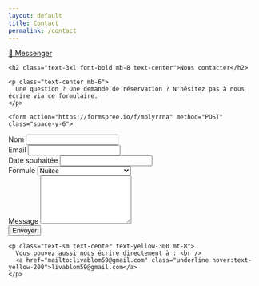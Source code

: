 ```yaml
---
layout: default
title: Contact
permalink: /contact
---
```

<a href="https://m.me/livablom59" target="_blank" class="fixed top-20 right-6 z-50 bg-blue-600 text-white px-4 py-2 rounded-full shadow-lg hover:bg-blue-500 transition">
  💬 Messenger
</a>

<section class="bg-black text-yellow-400 min-h-screen py-12 px-6 w-full">
  <div class="max-w-2xl mx-auto">

<section class="bg-black text-yellow-400 min-h-screen py-12 px-6 w-full">
  <div class="max-w-2xl mx-auto">

    <h2 class="text-3xl font-bold mb-8 text-center">Nous contacter</h2>

    <p class="text-center mb-6">
      Une question ? Une demande de réservation ? N'hésitez pas à nous écrire via ce formulaire.
    </p>

    <form action="https://formspree.io/f/mblyrrna" method="POST" class="space-y-6">

  <div>
    <label for="name" class="block text-sm font-semibold mb-1">Nom</label>
    <input type="text" id="name" name="name" required
           class="w-full p-3 rounded bg-gray-900 text-white border border-yellow-400 focus:outline-none focus:ring-2 focus:ring-yellow-300" />
  </div>

  <div>
    <label for="email" class="block text-sm font-semibold mb-1">Email</label>
    <input type="email" id="email" name="_replyto" required
           class="w-full p-3 rounded bg-gray-900 text-white border border-yellow-400 focus:outline-none focus:ring-2 focus:ring-yellow-300" />
  </div>

  <div>
    <label for="date" class="block text-sm font-semibold mb-1">Date souhaitée</label>
    <input type="text" id="datepicker" name="date"
           class="w-full p-3 rounded bg-gray-900 text-white border border-yellow-400 focus:outline-none focus:ring-2 focus:ring-yellow-300" />
  </div>

  <div>
    <label for="formule" class="block text-sm font-semibold mb-1">Formule</label>
    <select id="formule" name="formule"
            class="w-full p-3 rounded bg-gray-900 text-white border border-yellow-400 focus:outline-none focus:ring-2 focus:ring-yellow-300">
      <option value="nuitée">Nuitée</option>
      <option value="journée">Formule Journée (11h–16h)</option>
      <option value="4h">Formule 4h (sur demande)</option>
      <option value="autre">Autre</option>
    </select>
  </div>

  <div>
    <label for="message" class="block text-sm font-semibold mb-1">Message</label>
    <textarea id="message" name="message" rows="6" required
              class="w-full p-3 rounded bg-gray-900 text-white border border-yellow-400 focus:outline-none focus:ring-2 focus:ring-yellow-300"></textarea>
  </div>

  <div class="text-center">
    <button type="submit"
            class="bg-yellow-400 text-black font-semibold px-6 py-3 rounded hover:bg-yellow-300 transition">
      Envoyer
    </button>
  </div>

</form>


    <p class="text-sm text-center text-yellow-300 mt-8">
      Vous pouvez aussi nous écrire directement à : <br />
      <a href="mailto:livablom59@gmail.com" class="underline hover:text-yellow-200">livablom59@gmail.com</a>
    </p>

  </div>
  <!-- Calendrier Flatpickr -->
<link rel="stylesheet" href="https://cdn.jsdelivr.net/npm/flatpickr/dist/flatpickr.min.css">
<script src="https://cdn.jsdelivr.net/npm/flatpickr"></script>
<script>
  flatpickr("#datepicker", {
    dateFormat: "d/m/Y",
    minDate: "today"
  });
</script>
</section>
